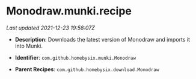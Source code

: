 # Monodraw.munki.recipe

_Last updated 2021-12-23 19:58:07Z_

- **Description**: Downloads the latest version of Monodraw and imports it into Munki.

- **Identifier**: `com.github.homebysix.munki.Monodraw`

- **Parent Recipes**: `com.github.homebysix.download.Monodraw`